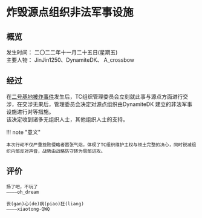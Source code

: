 # 炸毁源点组织非法军事设施
## 概览
发生时间： 二〇二二年十一月二十五日(星期五)  
主要人物： JinJin1250、DynamiteDK、 A_crossbow

## 经过
在[二号基地被炸事件](20221125.md)发生后，TC组织管理委员会立刻就此事与源点方面进行交涉，在交涉无果后，管理委员会决定对源点组织由DynamiteDK 建立的非法军事设施进行对等措施。  
该决定收到诸多无组织人士，其他组织人士的支持。 

!!! note "意义"

    本次行动不仅严重挫败侵略者嚣张气焰，体现了TC组织维护主权与领土完整的决心，同时锐减组织内部反对声音，战势由战略防守转为局部进攻。


## 评价
    扬了吧，不玩了
    ————oh_dream

    丧(gan)心(de)病(piao)狂(liang)
    ————xiaotong-QWQ

    
